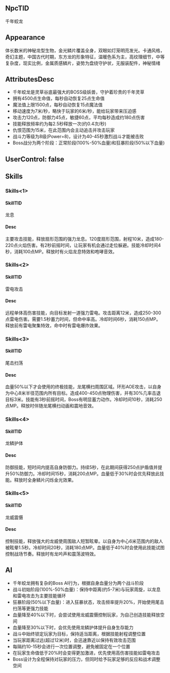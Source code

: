 
## NpcTID
千年蛟龙

## Appearance
体长数米的神秘龙型生物，金光鳞片覆盖全身，双眼如灯笼明亮发光。卡通风格，奇幻主题，中国古代时期，东方龙的形象特征，温暖色系为主，高纹理细节，中等复杂度，现实比例，金属质感鳞片，姿势为盘绕守护状，无服装配件，神秘情绪

## AttributesDesc
- 千年蛟龙是灵草谷底最强大的BOSS级妖兽，守护着珍贵的千年灵草
- 拥有4500点生命值，每秒自动恢复25点生命值
- 魔法值上限1500点，每秒自动恢复15点魔法值
- 移动速度为7米/秒，略快于玩家的6米/秒，能给玩家带来压迫感
- 攻击力120点，防御力45点，敏捷60点，平均每秒造成约180点伤害
- 技能释放频率约为每2.5秒释放一次(约0.4次/秒)
- 仇恨范围为15米，在此范围内会主动追击并攻击玩家
- 战斗力等级为8级(Power=8)，设计为40-45秒激烈战斗才能被击败
- Boss战分为两个阶段：正常阶段(100%-50%血量)和狂暴阶段(50%以下血量)

## UserControl: false

## Skills
### Skills<1>
#### SkillTID
龙息
#### Desc
主要攻击技能，释放扇形范围的强力龙息。120度扇形范围，射程10米，造成180-220点火焰伤害。有2秒前摇时间，让玩家有机会通过走位躲避。技能冷却时间4秒，消耗100点MP。释放时有火焰龙息特效和咆哮音效。
### Skills<2>
#### SkillTID
雷电攻击
#### Desc
远程单体高伤害技能，向目标发射一道强力雷电。攻击距离12米，造成250-300点雷电伤害。需要1.5秒蓄力时间，但命中率高。冷却时间6秒，消耗150点MP。释放前有雷电聚集特效，命中时有雷电爆炸效果。
### Skills<3>
#### SkillTID
尾击扫荡
#### Desc
血量50%以下才会使用的终极技能，龙尾横扫周围区域。环形AOE攻击，以自身为中心8米半径范围内所有目标。造成400-450点物理伤害，并有30%几率击退目标3米。技能有3秒前摇时间，Boss有明显蓄力动作。冷却时间10秒，消耗250点MP。释放时伴随龙尾横扫动画和震地音效。
### Skills<4>
#### SkillTID
龙鳞护体
#### Desc
防御技能，短时间内提高自身防御力。持续5秒，在此期间获得250点护盾值并提升50%防御力。冷却时间15秒，消耗200点MP。血量低于30%时会优先释放此技能。释放时全身鳞片闪烁金光效果。
### Skills<5>
#### SkillTID
龙威震慑
#### Desc
控制技能，释放强大的龙威使周围敌人短暂眩晕。以自身为中心6米范围内的敌人被眩晕1.5秒。冷却时间20秒，消耗180点MP。血量低于40%时会使用此技能试图控制战场节奏。释放时有龙吟声和震荡波特效。

## AI
- 千年蛟龙拥有复杂的Boss AI行为，根据自身血量分为两个战斗阶段
- 战斗初始阶段(100%-50%血量)：保持中距离(约5-7米)与玩家周旋，以龙息和雷电攻击为主要技能循环
- 狂暴阶段(50%以下血量)：进入狂暴状态，攻击频率提升20%，开始使用尾击扫荡等更强力技能
- 血量降至40%以下时，会尝试使用龙威震慑控制玩家，为自己创造技能释放空间
- 血量降至30%以下时，会优先使用龙鳞护体提升自身生存能力
- 战斗中始终锁定玩家为目标，保持适当距离，根据技能射程调整位置
- 当玩家距离过远(超过12米)时，会迅速靠近以保持有效攻击范围
- 每隔约10-15秒会进行一次位置调整，避免被固定在一个位置
- 在玩家生命值低于20%时会变得更加激进，优先使用高伤害技能如雷电攻击
- Boss设计为全程保持对玩家的压力，但同时给予玩家足够的反应和战术调整空间
